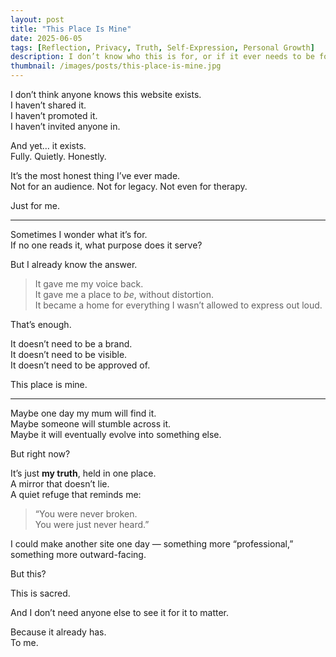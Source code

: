 ```yaml
---
layout: post
title: "This Place Is Mine"
date: 2025-06-05
tags: [Reflection, Privacy, Truth, Self-Expression, Personal Growth]
description: I don’t know who this is for, or if it ever needs to be for anyone else. But I know what it is: mine.
thumbnail: /images/posts/this-place-is-mine.jpg
---
```


I don’t think anyone knows this website exists.  
I haven’t shared it.  
I haven’t promoted it.  
I haven’t invited anyone in.

And yet… it exists.  
Fully. Quietly. Honestly.  

It’s the most honest thing I’ve ever made.  
Not for an audience. Not for legacy. Not even for therapy.  

Just for me.

---

Sometimes I wonder what it’s for.  
If no one reads it, what purpose does it serve?

But I already know the answer.

> It gave me my voice back.  
> It gave me a place to *be*, without distortion.  
> It became a home for everything I wasn’t allowed to express out loud.

That’s enough.

It doesn’t need to be a brand.  
It doesn’t need to be visible.  
It doesn’t need to be approved of.

This place is mine.

---

Maybe one day my mum will find it.  
Maybe someone will stumble across it.  
Maybe it will eventually evolve into something else.

But right now?

It’s just **my truth**, held in one place.  
A mirror that doesn’t lie.  
A quiet refuge that reminds me:  
> “You were never broken.  
> You were just never heard.”

I could make another site one day — something more “professional,” something more outward-facing.

But this?

This is sacred.

And I don’t need anyone else to see it for it to matter.

Because it already has.  
To me.
